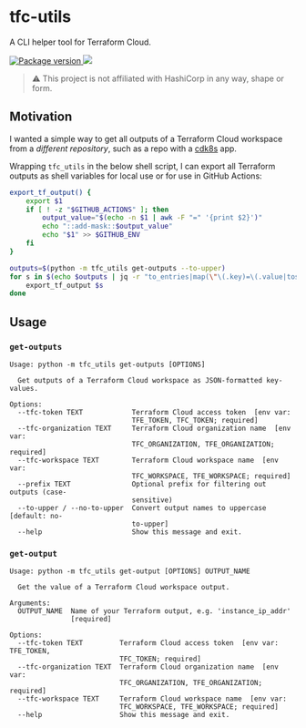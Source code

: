 # tfc-utils

A CLI helper tool for Terraform Cloud.

<a href="https://pypi.org/project/tfc-utils" target="_blank">
    <img src="https://img.shields.io/pypi/v/tfc-utils?color=%2334D058&label=pypi%20package" alt="Package version">
</a>
<a href="https://codecov.io/gh/ilyasotkov/tfc-utils">
  <img src="https://codecov.io/gh/ilyasotkov/tfc-utils/branch/main/graph/badge.svg?token=1O5F4A71A8"/>
</a>

> ⚠️ This project is not affiliated with HashiCorp in any way, shape or form.

## Motivation

I wanted a simple way to get all outputs of a Terraform Cloud workspace from a *different repository*, such as a repo with a [cdk8s](https://cdk8s.io) app.

Wrapping `tfc_utils` in the below shell script, I can export all Terraform outputs as shell variables for local use or for use in GitHub Actions:

```sh
export_tf_output() {
    export $1
    if [ ! -z "$GITHUB_ACTIONS" ]; then
        output_value="$(echo -n $1 | awk -F "=" '{print $2}')"
        echo "::add-mask::$output_value"
        echo "$1" >> $GITHUB_ENV
    fi
}

outputs=$(python -m tfc_utils get-outputs --to-upper)
for s in $(echo $outputs | jq -r "to_entries|map(\"\(.key)=\(.value|tostring)\")|.[]" ); do
    export_tf_output $s
done
```

## Usage

### `get-outputs`

```
Usage: python -m tfc_utils get-outputs [OPTIONS]

  Get outputs of a Terraform Cloud workspace as JSON-formatted key-values.

Options:
  --tfc-token TEXT            Terraform Cloud access token  [env var:
                              TFE_TOKEN, TFC_TOKEN; required]
  --tfc-organization TEXT     Terraform Cloud organization name  [env var:
                              TFC_ORGANIZATION, TFE_ORGANIZATION; required]
  --tfc-workspace TEXT        Terraform Cloud workspace name  [env var:
                              TFC_WORKSPACE, TFE_WORKSPACE; required]
  --prefix TEXT               Optional prefix for filtering out outputs (case-
                              sensitive)
  --to-upper / --no-to-upper  Convert output names to uppercase  [default: no-
                              to-upper]
  --help                      Show this message and exit.
```

### `get-output`

```
Usage: python -m tfc_utils get-output [OPTIONS] OUTPUT_NAME

  Get the value of a Terraform Cloud workspace output.

Arguments:
  OUTPUT_NAME  Name of your Terraform output, e.g. 'instance_ip_addr'
               [required]

Options:
  --tfc-token TEXT         Terraform Cloud access token  [env var: TFE_TOKEN,
                           TFC_TOKEN; required]
  --tfc-organization TEXT  Terraform Cloud organization name  [env var:
                           TFC_ORGANIZATION, TFE_ORGANIZATION; required]
  --tfc-workspace TEXT     Terraform Cloud workspace name  [env var:
                           TFC_WORKSPACE, TFE_WORKSPACE; required]
  --help                   Show this message and exit.
```
